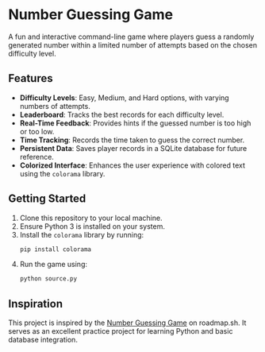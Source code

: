# Number Guessing Game

A fun and interactive command-line game where players guess a randomly generated number within a limited number of attempts based on the chosen difficulty level.

## Features

- **Difficulty Levels**: Easy, Medium, and Hard options, with varying numbers of attempts.
- **Leaderboard**: Tracks the best records for each difficulty level.
- **Real-Time Feedback**: Provides hints if the guessed number is too high or too low.
- **Time Tracking**: Records the time taken to guess the correct number.
- **Persistent Data**: Saves player records in a SQLite database for future reference.
- **Colorized Interface**: Enhances the user experience with colored text using the `colorama` library.

## Getting Started

1. Clone this repository to your local machine.
2. Ensure Python 3 is installed on your system.
3. Install the `colorama` library by running:
   ```bash
   pip install colorama
   ```
4. Run the game using:
   ```bash
   python source.py
   ```

## Inspiration

This project is inspired by the [Number Guessing Game](https://roadmap.sh/projects/number-guessing-game) on roadmap.sh. It serves as an excellent practice project for learning Python and basic database integration.

